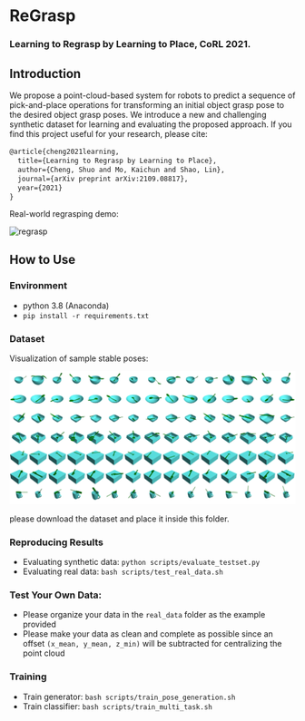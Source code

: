 # ReGrasp

### Learning to Regrasp by Learning to Place, CoRL 2021.

## Introduction
We propose a point-cloud-based system for robots to predict a sequence of pick-and-place operations for transforming an initial object grasp pose to the desired object grasp poses. We introduce a new and challenging synthetic dataset for learning and evaluating the proposed approach. If you find this project useful for your research, please cite: 


```
@article{cheng2021learning,
  title={Learning to Regrasp by Learning to Place},
  author={Cheng, Shuo and Mo, Kaichun and Shao, Lin},
  journal={arXiv preprint arXiv:2109.08817},
  year={2021}
}

```
Real-world regrasping demo:

![regrasp](imgs/demo.gif)

## How to Use

### Environment
* python 3.8 (Anaconda)
* ``pip install -r requirements.txt``

### Dataset
Visualization of sample stable poses:

![regrasp](imgs/dataset.png)

please download the dataset and place it inside this folder.

### Reproducing Results

* Evaluating synthetic data: ``python scripts/evaluate_testset.py``
* Evaluating real data: ``bash scripts/test_real_data.sh``


### Test Your Own Data:
* Please organize your data in the ``real_data`` folder as the example provided
* Please make your data as clean and complete as possible since an offset ``(x_mean, y_mean, z_min)`` will be subtracted for centralizing the point cloud


### Training
* Train generator: ``bash scripts/train_pose_generation.sh``
* Train classifier: ``bash scripts/train_multi_task.sh``
